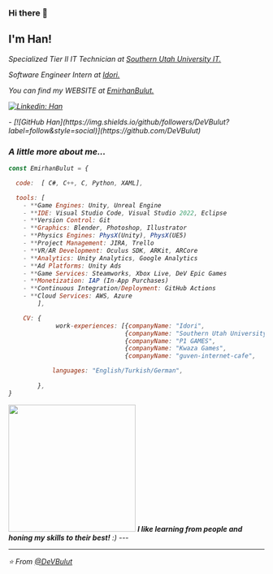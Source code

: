 ### Hi there 👋

<h2> I'm Han!</h2>
<p><em>Specialized Tier II IT Technician at <a href="https://www.suu.edu/it/">Southern Utah University IT.</a>
<p><em>Software Engineer Intern at <a href="https://idori.com/pages/about-us">Idori.</a>
<p><em>You can find my WEBSITE at <a href="https://emirhanbulut.com/">EmirhanBulut.</a>
</em></p>  

[![Linkedin: Han](https://img.shields.io/badge/-EmirhanBulut-blue?style=flat-square&logo=Linkedin&logoColor=white&link=https://www.linkedin.com/in/ashif-zafar-70618434/)](https://www.linkedin.com/in/emirhan-bulut/)
<p><em>-</a>
[![GitHub Han](https://img.shields.io/github/followers/DeVBulut?label=follow&style=social)](https://github.com/DeVBulut)


### A little more about me...  

```javascript
const EmirhanBulut = {

  code:  [ C#, C++, C, Python, XAML],

  tools: [
    - **Game Engines: Unity, Unreal Engine
    - **IDE: Visual Studio Code, Visual Studio 2022, Eclipse
    - **Version Control: Git
    - **Graphics: Blender, Photoshop, Illustrator
    - **Physics Engines: PhysX(Unity), PhysX(UE5)
    - **Project Management: JIRA, Trello
    - **VR/AR Development: Oculus SDK, ARKit, ARCore
    - **Analytics: Unity Analytics, Google Analytics
    - **Ad Platforms: Unity Ads
    - **Game Services: Steamworks, Xbox Live, DeV Epic Games
    - **Monetization: IAP (In-App Purchases)
    - **Continuous Integration/Deployment: GitHub Actions
    - **Cloud Services: AWS, Azure
        ],

    CV: {
             work-experiences: [{companyName: "Idori",                    role: "Software Engineer Intern"},
                                {companyName: "Southern Utah University", role: "Tier II IT Technician"},
                                {companyName: "P1 GAMES",                 role: "Lead Software Programmer"},
                                {companyName: "Kwaza Games",              role: "Unity Developer Intern"},
                                {companyName: "guven-internet-cafe",      role: "Hardware Technician"},]

            languages: "English/Turkish/German",
                                           
        },
}
```

<img src="https://media.giphy.com/media/v1.Y2lkPTc5MGI3NjExMzU3cm55eHFtem4xNXFzOWpscGNtMGZuaDJhZTI5MWUxZTI2ZnZhNSZlcD12MV9pbnRlcm5hbF9naWZfYnlfaWQmY3Q9Zw/PTBVMsYIOB0SBP4MVe/giphy-downsized-large.gif" width="250"> 
<em><b>I like learning from people and honing my skills to their best!</b> :)</em>
---
 
 ---
 ⭐️ From [@DeVBulut](https://github.com/DeVBulut)
 
 
